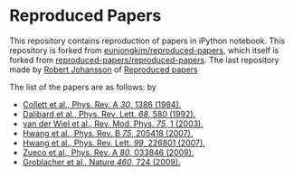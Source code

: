 Reproduced Papers
=================
This repository contains reproduction of papers in iPython notebook. 
This repository is forked from [eunjongkim/reproduced-papers](https://github.com/eunjongkim/reproduced-papers),
which itself is forked from [reproduced-papers/reproduced-papers](https://github.com/reproduced-papers/reproduced-papers.github.io).
The last repository made by [Robert Johansson](https://github.com/jrjohansson) of 
[Reproduced papers](https://github.com/reproduced-papers/reproduced-papers.github.io)

The list of the papers are as follows:
by 
* [Collett et al., Phys. Rev. A *30*, 1386 (1984).](http://nbviewer.ipython.org/github/eunjongkim/reproduced-papers/blob/master/Reproduce-PRA-30-1386-1984-Collett.ipynb)
* [Dalibard et al., Phys. Rev. Lett. *68*, 580 (1992).](http://nbviewer.ipython.org/github/eunjongkim/reproduced-papers/blob/master/Reproduce-PRL-68-580-1992-Dalibard.ipynb)
* [van der Wiel et al., Rev. Mod. Phys. *75*, 1 (2003).](http://nbviewer.ipython.org/github/eunjongkim/reproduced-papers/blob/master/Reproduce-RMP-75-1-2003-vanderWiel.ipynb)
* [Hwang et al., Phys. Rev. B *75*, 205418  (2007).](http://nbviewer.ipython.org/github/eunjongkim/reproduced-papers/blob/master/Reproduce-PRB-75-205418-2007-Hwang.ipynb)
* [Hwang et al., Phys. Rev. Lett. *99*, 226801 (2007).](http://nbviewer.ipython.org/github/eunjongkim/reproduced-papers/blob/master/Reproduce-PRL-99-226801-2007-Hwang.ipynb)
* [Zueco et al., Phys. Rev. A *80*, 033846 (2009).](http://nbviewer.ipython.org/github/eunjongkim/reproduced-papers/blob/master/Reproduce-PRA-80-033846-2009-Zueco.ipynb)
* [Groblacher et al., Nature *460*, 724 (2009).](http://nbviewer.ipython.org/github/eunjongkim/reproduced-papers/blob/master/Reproduce-Nature-460-724-2009-Groblacher.ipynb)
